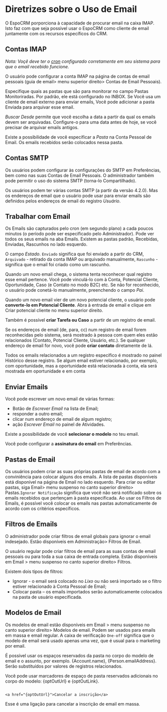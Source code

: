 # Diretrizes sobre o Uso de Email

O EspoCRM porporciona à capacidade de procurar email na caixa IMAP. Isto faz com que seja possivel usar o EspoCRM como cliente de email juntamente com os recursos específicos do CRM.

## Contas IMAP

*Nota: Voçê deve ter o [cron](https://github.com/espocrm/documentation/blob/master/administration/server-configuration.md#setup-a-crontab) configurado corretamente em seu sistema para que o email recebido funcione.*

O usuário pode configurar a conta IMAP na página de contas de email pessoais (guia de email> menu superior direito> Contas de Email Pessoais).

Especifique quais as pastas que são para monitorar no campo Pastas Monitoriradas. Por padrão, ele está configurado no INBOX. Se Você usa um cliente de email externo para enviar emails, Você pode adicionar a pasta Enviada para arquivar esse email.

*Buscar Desde* permite que você escolha a data a partir da qual os emails devem ser arquivadas. Configure-o para uma data antes de hoje, se você precisar de arquivar emails antigos.

Existe a possibilidade de você especificar a *Pasta* na Conta Pessoal de Email. Os emails recebidos serão colocados nessa pasta.

## Contas SMTP

Os usuários podem configurar às configurações do SMTP em Preferências, bem como nas suas Contas de Email Pessoais. O administrador também pode permitir o uso do sistema SMTP (torna-lo Compartilhado).

Os usuários podem ter várias contas SMTP (a partir da versão 4.2.0). Mas os endereços de email que o usuário pode usar para enviar emails são definidos pelos endereços de email do registro *Usuário*.

## Trabalhar com Email

Os Emails são capturados pelo cron (em segundo plano) a cada poucos minutos (o período pode ser especificado pelo Administrador).
Pode ver todos os seus emails na aba Emails. Existem as pastas padrão, Recebidas, Enviadas, Rascunhos no lado esquerdo.

O campo *Estado*. `Enviado` significa que foi enviado a partir do CRM, `Arquivado` - retirado da conta IMAP ou arquivado manualmente, `Rascunho` - significa que o email foi criado como um rascunho.

Quando um novo email chega, o sistema tenta reconhecer qual registro esse email pertence. Você pode vinculá-lo com à Conta, Potencial Cliente, Oportunidade, Caso (e Contato no modo B2C) etc. Se não for reconhecido, o usuário pode conetá-lo manualmente, preenchendo o campo *Pai*.

Quando um novo email vier de um novo potencial cliente, o usuário pode **converte-lo em Potencial Cliente**. Abra à entrada de email e clique em Criar potencial cliente no menu superior direito.

Também é possível **criar Tarefa ou Caso** a partir de um registro de email.

Se os endereços de email (de, para, cc) num registro de email forem reconhecidas pelo sistema, será mostrado à pessoa com quem eles estão relacionados (Contato, Potencial Cliente, Usuário, etc.). Se qualquer endereço de email for novo, você pode **criar contato** diretamente de lá.

Todos os emails relacionados a um registro específico é mostrado no painel Histórico desse registro. Se algum email estiver relacionado, por exemplo, com oportunidade, mas a oportunidade está relacionada à conta, ela será mostrada em oportunidade e em conta

## Enviar Emails

Você pode escrever um novo email de várias formas:
* Botão de *Escrever Email* na lista de Email;
* responder a outro email;
* clicar num endereço de email de algum registro;
* ação *Escrever Email* no painel de Atividades.

Existe a possibilidade de você **selecionar o modelo** no teu email.

Você pode configurar a **assinatura do email** em Preferências.

## Pastas de Email

Os usuários podem criar as suas próprias pastas de email de acordo com a conviniência para colocar alguns dos emails. A lista de pastas disponíveis está disponível na página de Email no lado esquerdo. Para criar ou editar pastas, siga Email> menu suspenso no canto superior direito> Pastas.`Ignorar Notificação` significa que você não será notificado sobre os emails recebidos que pertençam à pasta especificada. Ao usar os Filtros de Emails, é possível você colocar os emails nas pastas automaticamente de acordo com os critérios específicos.

## Filtros de Emails

O administrador pode criar filtros de email globais para ignorar o email indesejado. Estão disponíveis em Administração> Filtros de Email.

O usuário regular pode criar filtros de email para as suas contas de email pessoais ou para toda a sua caixa de entrada completa. Estão disponíveis em Email > menu suspenso no canto superior direito> Filtros.

Existem dois tipos de filtros:
* Ignorar - o email será colocado no *Lixo* ou não será importado se o filtro estiver relacionado à Conta Pessoal de Email;
* Colocar pasta – os emails importados serão automaticamente colocados na pasta de usuário especificada.

## Modelos de Email

Os modelos de email estão disponíveis em Email > menu suspenso no canto superior direito> Modelos de email. Podem ser usados para emails em massa e email regular. A caixa de verificação `One-off` significa que o modelo de email será usado apenas uma vez, que é usual para o marketing por email.

É possível usar os espaços reservados da pasta no corpo do modelo de email e o assunto, por exemplo. {Account.name}, {Person.emailAddress}. Serão substituídos por valores de registros relacionados.

 Você pode usar marcadores de espaço de pasta reservados adicionais no corpo do modelo: {optOutUrl} e {optOutLink}.
```

<a href="{optOutUrl}">Cancelar a inscrição</a>
```

Esse é uma ligação para cancelar a inscrição de email em massa.
